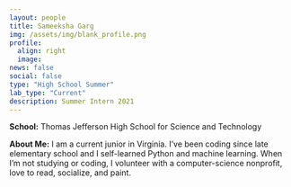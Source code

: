 ```yaml
---
layout: people
title: Sameeksha Garg
img: /assets/img/blank_profile.png
profile:
  align: right
  image:
news: false
social: false
type: "High School Summer"
lab_type: "Current"
description: Summer Intern 2021
---
```


**School:** Thomas Jefferson High School for Science and Technology

**About Me:**
I am a current junior in Virginia. I’ve been coding since late elementary school and I self-learned Python and machine learning. When I’m not studying or coding, I volunteer with a computer-science nonprofit, love to read, socialize, and paint.
